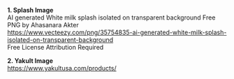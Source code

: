 **1. Splash Image**  \
AI generated White milk splash isolated on transparent background Free PNG by Ahasanara Akter \
https://www.vecteezy.com/png/35754835-ai-generated-white-milk-splash-isolated-on-transparent-background \
Free License
Attribution Required 

**2. Yakult Image** \
https://www.yakultusa.com/products/
